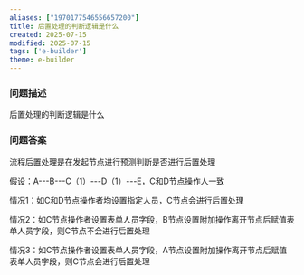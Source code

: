 ```yaml
---
aliases: ["1970177546556657200"]
title: 后置处理的判断逻辑是什么
created: 2025-07-15
modified: 2025-07-15
tags: ['e-builder']
theme: e-builder
---
```


### 问题描述

后置处理的判断逻辑是什么

### 问题答案

流程后置处理是在发起节点进行预测判断是否进行后置处理

假设：A---B---C（1）---D（1）---E，C和D节点操作人一致

情况1：如C和D节点操作者均设置指定人员，C节点会进行后置处理

情况2：如C节点操作者设置表单人员字段，B节点设置附加操作离开节点后赋值表单人员字段，则C节点不会进行后置处理

情况3：如C节点操作者设置表单人员字段，A节点设置附加操作离开节点后赋值表单人员字段，则C节点会进行后置处理